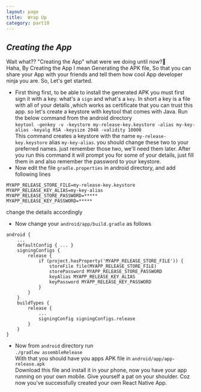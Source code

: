 ```yaml
---
layout: page
title:  Wrap Up
category: part10
---
```


## _Creating the App_  
Wait what?? "Creating the App" what were we doing until now?🤔   
Haha, By Creating the App I mean Generating the APK file, So that you can share your App with your friends and tell them how cool App developer ninja you are. So, Let's get started.   

* First thing first, to be able to install the generated APK you must first sign it with a key. what's a `sign` and what's a `key`. In short a key is a file with all of your details ,which works as certificate that you can trust this app.   so let's create a keystore with keytool that comes with Java. Run the below command from the android directory  
`keytool -genkey -v -keystore my-release-key.keystore -alias my-key-alias -keyalg RSA -keysize 2048 -validity 10000`  
This command creates a keystore with the name `my-release-key.keystore` alias `my-key-alias`. you should change these two to your preferred names. just remember those two, we'll need them later. After you run this command it will prompt you for some of your details, just fill them in and also remember the password to your keystore.
* Now edit the file `gradle.properties` in android directory, and add following lines  
```
MYAPP_RELEASE_STORE_FILE=my-release-key.keystore
MYAPP_RELEASE_KEY_ALIAS=my-key-alias
MYAPP_RELEASE_STORE_PASSWORD=*****
MYAPP_RELEASE_KEY_PASSWORD=*****
```  
change the details accordingly  

* Now change your `android/app/build.gradle` as follows
```
android {
    ...
    defaultConfig { ... }
    signingConfigs {
        release {
            if (project.hasProperty('MYAPP_RELEASE_STORE_FILE')) {
                storeFile file(MYAPP_RELEASE_STORE_FILE)
                storePassword MYAPP_RELEASE_STORE_PASSWORD
                keyAlias MYAPP_RELEASE_KEY_ALIAS
                keyPassword MYAPP_RELEASE_KEY_PASSWORD
            }
        }
    }
    buildTypes {
        release {
            ...
            signingConfig signingConfigs.release
        }
    }
}
```  

* Now from `android` directory run  
`./gradlew assembleRelease`  
With that you should have you apps APK file in `android/app/app-release.apk`  
Download this file and install it in your phone, now you have your app running on your own mobile. Give yourself a pat on your shoulder. Coz now you've successfully created your own React Native App. 

